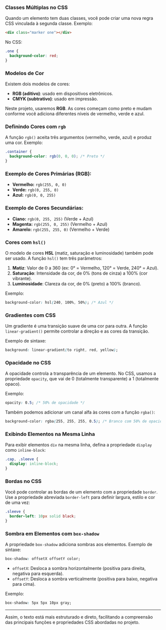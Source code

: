 ### Classes Múltiplas no CSS

Quando um elemento tem duas classes, você pode criar uma nova regra CSS vinculada à segunda classe. Exemplo:

```html
<div class="marker one"></div>

```

No CSS:

```css
.one {
  background-color: red;
}

```

### Modelos de Cor

Existem dois modelos de cores:

- **RGB (aditivo)**: usado em dispositivos eletrônicos.
- **CMYK (subtrativo)**: usado em impressão.

Neste projeto, usaremos **RGB**. As cores começam como preto e mudam conforme você adiciona diferentes níveis de vermelho, verde e azul.

### Definindo Cores com `rgb`

A função `rgb()` aceita três argumentos (vermelho, verde, azul) e produz uma cor. Exemplo:

```css
.container {
  background-color: rgb(0, 0, 0); /* Preto */
}

```

### Exemplo de Cores Primárias (RGB):

- **Vermelho:** `rgb(255, 0, 0)`
- **Verde:** `rgb(0, 255, 0)`
- **Azul:** `rgb(0, 0, 255)`

### Exemplo de Cores Secundárias:

- **Ciano:** `rgb(0, 255, 255)` (Verde + Azul)
- **Magenta:** `rgb(255, 0, 255)` (Vermelho + Azul)
- **Amarelo:** `rgb(255, 255, 0)` (Vermelho + Verde)

### Cores com `hsl()`

O modelo de cores **HSL** (matiz, saturação e luminosidade) também pode ser usado. A função `hsl()` tem três parâmetros:

1. **Matiz**: Valor de 0 a 360 (ex: 0° = Vermelho, 120° = Verde, 240° = Azul).
2. **Saturação**: Intensidade da cor, de 0% (tons de cinza) a 100% (cor vibrante).
3. **Luminosidade**: Clareza da cor, de 0% (preto) a 100% (branco).

Exemplo:

```css
background-color: hsl(240, 100%, 50%); /* Azul */

```

### Gradientes com CSS

Um gradiente é uma transição suave de uma cor para outra. A função `linear-gradient()` permite controlar a direção e as cores da transição.

Exemplo de sintaxe:

```css
background: linear-gradient(to right, red, yellow);

```

### Opacidade no CSS

A opacidade controla a transparência de um elemento. No CSS, usamos a propriedade `opacity`, que vai de 0 (totalmente transparente) a 1 (totalmente opaco).

Exemplo:

```css
opacity: 0.5; /* 50% de opacidade */

```

Também podemos adicionar um canal alfa às cores com a função `rgba()`:

```css
background-color: rgba(255, 255, 255, 0.5); /* Branco com 50% de opacidade */

```

### Exibindo Elementos na Mesma Linha

Para exibir elementos `div` na mesma linha, defina a propriedade `display` como `inline-block`:

```css
.cap, .sleeve {
  display: inline-block;
}

```

### Bordas no CSS

Você pode controlar as bordas de um elemento com a propriedade `border`. Use a propriedade abreviada `border-left` para definir largura, estilo e cor de uma vez:

```css
.sleeve {
  border-left: 10px solid black;
}

```

### Sombra em Elementos com `box-shadow`

A propriedade `box-shadow` adiciona sombras aos elementos. Exemplo de sintaxe:

```css
box-shadow: offsetX offsetY color;

```

- `offsetX`: Desloca a sombra horizontalmente (positiva para direita, negativa para esquerda).
- `offsetY`: Desloca a sombra verticalmente (positiva para baixo, negativa para cima).

Exemplo:

```css
box-shadow: 5px 5px 10px gray;

```

---

Assim, o texto está mais estruturado e direto, facilitando a compreensão das principais funções e propriedades CSS abordadas no projeto.
